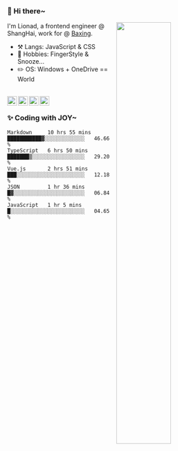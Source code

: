 ### 👋 Hi there~

[<img align="right" width="50%" src="https://github-readme-stats.vercel.app/api?username=Lionad-Morotar&show_icons=true">](https://metrics.lecoq.io/Lionad-Morotar?template=classic)

I'm Lionad, a frontend engineer @ ShangHai, work for @ [Baxing](https://github.com/baixing).

- ⚒️ Langs: JavaScript & CSS
- 🎨 Hobbies: FingerStyle & Snooze...
- ✏️ OS: Windows + OneDrive == World

<br />

<a href="https://www.lionad.art">
  <img align="left" alt="lionad-art" width="22px" src="https://cdn.jsdelivr.net/npm/simple-icons@3.1.0/icons/wordpress.svg" />
</a>
<a href="#1806234223">
  <img align="left" alt="1806234223" width="22px" src="https://cdn.jsdelivr.net/npm/simple-icons@3.1.0/icons/tencentqq.svg" />
</a>
<a href="https://www.zhihu.com/people/Lionad">
  <img align="left" alt="132yse" width="22px" src="https://cdn.jsdelivr.net/npm/simple-icons@3.1.0/icons/zhihu.svg" />
</a>
<a href="https://github.com/Lionad-Morotar">
  <img align="left" alt="yisar" width="22px" src="https://cdn.jsdelivr.net/npm/simple-icons@3.1.0/icons/github.svg" />
</a>

<br />

### ✨ Coding with JOY~

<!--START_SECTION:waka-->
```text
Markdown     10 hrs 55 mins  ███████████▓░░░░░░░░░░░░░   46.66 % 
TypeScript   6 hrs 50 mins   ███████▒░░░░░░░░░░░░░░░░░   29.20 % 
Vue.js       2 hrs 51 mins   ███░░░░░░░░░░░░░░░░░░░░░░   12.18 % 
JSON         1 hr 36 mins    █▓░░░░░░░░░░░░░░░░░░░░░░░   06.84 % 
JavaScript   1 hr 5 mins     █░░░░░░░░░░░░░░░░░░░░░░░░   04.65 % 
```
<!--END_SECTION:waka-->
